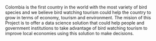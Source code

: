 
Colombia is the first country in the world with the most variety of bird species and we believe bird watching tourism could help the country to grow in terms of economy, tourism and environment. The mision of this Project is to offer a data science solution that could help people and government institutions to take advantage of bird watching tourism to improve local economies using this solution to make decisions.


